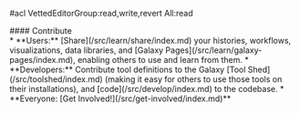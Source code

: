 #acl VettedEditorGroup:read,write,revert All:read
<div class='center'>
#### Contribute

</div>
* **Users:** [Share](/src/learn/share/index.md) your histories, workflows, visualizations, data libraries, and [Galaxy Pages](/src/learn/galaxy-pages/index.md), enabling others to use and learn from them.
* **Developers:** Contribute tool definitions to the Galaxy [Tool Shed](/src/toolshed/index.md) (making it easy for others to use those tools on their installations), and [code](/src/develop/index.md) to the codebase.
* **Everyone: [Get Involved!](/src/get-involved/index.md)**

